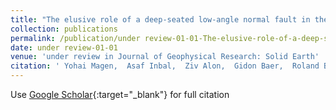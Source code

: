 ```yaml
---
title: "The elusive role of a deep-seated low-angle normal fault in the indirect triggering of a normal faulting earthquake sequence in northeast Japan by the Mw 9.0 Tohoku-Oki megathrust"
collection: publications
permalink: /publication/under review-01-01-The-elusive-role-of-a-deep-seated-low-angle-normal-fault-in-the-indirect-triggering-of-a-normal-faulting-earthquake-sequence-in-northeast-Japan-by-the-Mw-90-Tohoku-Oki-megathrust
date: under review-01-01
venue: 'under review in Journal of Geophysical Research: Solid Earth'
citation: ' Yohai Magen,  Asaf Inbal,  Ziv Alon,  Gidon Baer,  Roland Burgmann,  Periollat Axel,  Takeshi Sagiya, &quot;The elusive role of a deep-seated low-angle normal fault in the indirect triggering of a normal faulting earthquake sequence in northeast Japan by the Mw 9.0 Tohoku-Oki megathrust.&quot; Journal of Geophysical Research: Solid Earth, under review.'
---
```

Use [Google Scholar](https://scholar.google.com/scholar?q=The+elusive+role+of+a+deep+seated+low+angle+normal+fault+in+the+indirect+triggering+of+a+normal+faulting+earthquake+sequence+in+northeast+Japan+by+the+Mw+9.0+Tohoku+Oki+megathrust){:target="_blank"} for full citation